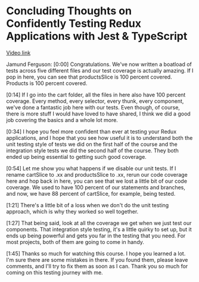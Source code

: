# Concluding Thoughts on Confidently Testing Redux Applications with Jest & TypeScript

[Video link](https://www.egghead.io/lessons/redux-concluding-thoughts-on-confidently-testing-redux-applications-with-jest-typescript?pl=confidently-testing-redux-applications-with-jest-typescript-16e17d9b)

Jamund Ferguson: [0:00] Congratulations. We've now written a boatload of tests across five different files and our test coverage is actually amazing. If I pop in here, you can see that productsSlice is 100 percent covered. Products is 100 percent covered.

[0:14] If I go into the cart folder, all the files in here also have 100 percent coverage. Every method, every selector, every thunk, every component, we've done a fantastic job here with our tests. Even though, of course, there is more stuff I would have loved to have shared, I think we did a good job covering the basics and a whole lot more.

[0:34] I hope you feel more confident than ever at testing your Redux applications, and I hope that you see how useful it is to understand both the unit testing style of tests we did on the first half of the course and the integration style tests we did the second half of the course. They both ended up being essential to getting such good coverage.

[0:54] Let me show you what happens if we disable our unit tests. If I rename cartSlice to .xx and productsSlice to .xx, rerun our code coverage here and hop back in here, you can see that we lost a little bit of our code coverage. We used to have 100 percent of our statements and branches, and now, we have 88 percent of cartSlice, for example, being tested.

[1:21] There's a little bit of a loss when we don't do the unit testing approach, which is why they worked so well together.

[1:27] That being said, look at all the coverage we get when we just test our components. That integration style testing, it's a little quirky to set up, but it ends up being powerful and gets you far in the testing that you need. For most projects, both of them are going to come in handy.

[1:45] Thanks so much for watching this course. I hope you learned a lot. I'm sure there are some mistakes in there. If you found them, please leave comments, and I'll try to fix them as soon as I can. Thank you so much for coming on this testing journey with me.
